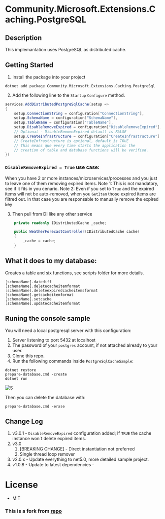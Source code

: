 
# Community.Microsoft.Extensions.Caching.PostgreSQL

## Description

This implemantation uses PostgreSQL as distributed cache.

## Getting Started
1. Install the package into your project
```
dotnet add package Community.Microsoft.Extensions.Caching.PostgreSql
```
2. Add the following line to the `Startup`  `Configure` method.
```c#
services.AddDistributedPostgreSqlCache(setup => 
{
	setup.ConnectionString = configuration["ConnectionString"], 
	setup.SchemaName = configuration["SchemaName"],
	setup.TableName = configuration["TableName"],
	setup.DisableRemoveExpired = configuration["DisableRemoveExpired"],
    // Optional - DisableRemoveExpired default is FALSE
	setup.CreateInfrastructure = configuration["CreateInfrastructure"] 
	// CreateInfrastructure is optional, default is TRUE
	// This means que every time starts the application the 
	// creation of table and database functions will be verified.
})
```
### `DisableRemoveExpired = True` use case:
When you have 2 or more instances/microservices/processes and you just to leave one of them removing expired items. 
Note 1: This is not mandatory, see if it fits in you cenario.
Note 2: Even if you set to `True` and the expired items will not be auto-removed, when you `GetItem` those expired items are filtred out. In that case you are responsable to manually remove the expired key

3. Then pull from DI like any other service

```c#
    private readonly IDistributedCache _cache;

    public WeatherForecastController(IDistributedCache cache)
    {
        _cache = cache;
    }

```
## What it does to my database:

Creates a table and six functions, see scripts folder for more details.
```
[schemaName].datediff
[schemaName].deletecacheitemformat
[schemaName].deleteexpiredcacheitemsformat
[schemaName].getcacheitemformat
[schemaName].setcache
[schemaName].updatecacheitemformat

```

## Runing the console sample
You will need a local postgresql server with this configuration:
1. Server listening to port 5432 at localhost
1. The password of your `postgres` account, if not attached already to your user.
1. Clone this repo.
1. Run the following commands inside `PostgreSqlCacheSample`:
```shell
dotnet restore
prepare-database.cmd -create
dotnet run
```
![S](sample_project.gif)

Then you can delete the database with:
```
prepare-database.cmd -erase
```
## Change Log
1. v3.0.1 - `DisableRemoveExpired` configuration added; If `TRUE` the cache instance won`t delete expired items.
1. v3.0
   1. [BREAKING CHANGE] - Direct instantiation not preferred
   2. Single thread loop remover
1. v2.0.x - Update everything to net5.0, more detailed sample project.
1. v1.0.8 - Update to latest dependencies -


# License
* MIT
### This is a fork from [repo](https://github.com/wullemsb/Extensions.Caching.PostgreSQL)